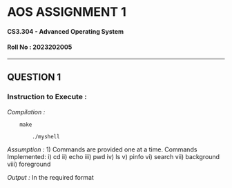 # AOS ASSIGNMENT 1
#### CS3.304 - Advanced Operating System
#### Roll No : 2023202005
---

## QUESTION 1
### Instruction to Execute :


*Compilation :* 
```
	make

```

```
        ./myshell

```
*Assumption :* 1) Commands are provided one at a time.
                 Commands Implemented: i) cd
                                       ii) echo
                                       iii) pwd
                                       iv) ls
                                       v) pinfo
                                       vi) search
                                       vii) background
                                       viii) foreground

*Output :* In the required format
